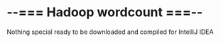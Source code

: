 # --=== Hadoop wordcount ===--
Nothing special ready to be downloaded and compiled for IntelliJ IDEA